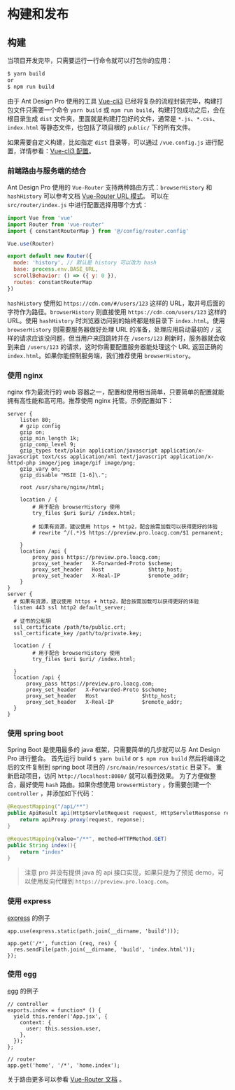 # 构建和发布



## 构建

当项目开发完毕，只需要运行一行命令就可以打包你的应用：

```bash
$ yarn build
or
$ npm run build
```

由于 Ant Design Pro 使用的工具 [Vue-cli3](https://cli.vuejs.org/) 已经将复杂的流程封装完毕，构建打包文件只需要一个命令 `yarn build` 或 `npm run build`，构建打包成功之后，会在根目录生成 `dist` 文件夹，里面就是构建打包好的文件，通常是 `*.js`、`*.css`、`index.html` 等静态文件，也包括了项目根的 `public/` 下的所有文件。

如果需要自定义构建，比如指定 `dist` 目录等，可以通过 `/vue.config.js` 进行配置，详情参看：[Vue-cli3 配置](https://cli.vuejs.org/guide/)。

### 前端路由与服务端的结合

Ant Design Pro 使用的 `Vue-Router` 支持两种路由方式：`browserHistory` 和 `hashHistory` 可以参考文档 [Vue-Router URL 模式](https://router.vuejs.org/zh/guide/essentials/history-mode.html)。
可以在 `src/router/index.js` 中进行配置选择用哪个方式：

```javascript
import Vue from 'vue'
import Router from 'vue-router'
import { constantRouterMap } from '@/config/router.config'

Vue.use(Router)

export default new Router({
  mode: 'history', // 默认是 history 可以改为 hash
  base: process.env.BASE_URL,
  scrollBehavior: () => ({ y: 0 }),
  routes: constantRouterMap
})
```

`hashHistory` 使用如 `https://cdn.com/#/users/123` 这样的 URL，取井号后面的字符作为路径。`browserHistory` 则直接使用 `https://cdn.com/users/123` 这样的 URL。使用 `hashHistory` 时浏览器访问到的始终都是根目录下 `index.html`。使用 `browserHistory` 则需要服务器做好处理 URL 的准备，处理应用启动最初的 `/` 这样的请求应该没问题，但当用户来回跳转并在 `/users/123` 刷新时，服务器就会收到来自 `/users/123` 的请求，这时你需要配置服务器能处理这个 URL 返回正确的 `index.html`。如果你能控制服务端，我们推荐使用 `browserHistory`。

### 使用 nginx 

nginx 作为最流行的 web 容器之一，配置和使用相当简单，只要简单的配置就能拥有高性能和高可用。推荐使用 nginx 托管。示例配置如下：

```nginx
server {
    listen 80;
    # gzip config
    gzip on;
    gzip_min_length 1k;
    gzip_comp_level 9;
    gzip_types text/plain application/javascript application/x-javascript text/css application/xml text/javascript application/x-httpd-php image/jpeg image/gif image/png;
    gzip_vary on;
    gzip_disable "MSIE [1-6]\.";

    root /usr/share/nginx/html;

    location / {
        # 用于配合 browserHistory 使用
        try_files $uri $uri/ /index.html;

        # 如果有资源，建议使用 https + http2，配合按需加载可以获得更好的体验 
        # rewrite ^/(.*)$ https://preview.pro.loacg.com/$1 permanent;

    }
    location /api {
        proxy_pass https://preview.pro.loacg.com;
        proxy_set_header   X-Forwarded-Proto $scheme;
        proxy_set_header   Host              $http_host;
        proxy_set_header   X-Real-IP         $remote_addr;
    }
}
server {
  # 如果有资源，建议使用 https + http2，配合按需加载可以获得更好的体验 
  listen 443 ssl http2 default_server;

  # 证书的公私钥
  ssl_certificate /path/to/public.crt;
  ssl_certificate_key /path/to/private.key;

  location / {
        # 用于配合 browserHistory 使用
        try_files $uri $uri/ /index.html;

  }
  location /api {
      proxy_pass https://preview.pro.loacg.com;
      proxy_set_header   X-Forwarded-Proto $scheme;
      proxy_set_header   Host              $http_host;
      proxy_set_header   X-Real-IP         $remote_addr;
  }
}
```

### 使用 spring boot

Spring Boot 是使用最多的 java 框架，只需要简单的几步就可以与 Ant Design Pro 进行整合。
首先运行 build 
```$ yarn build```  or  ``` $ npm run build ```
然后将编译之后的文件复制到 spring boot 项目的 `/src/main/resources/static` 目录下。
重新启动项目，访问 `http://localhost:8080/` 就可以看到效果。
为了方便做整合，最好使用 `hash` 路由。如果你想使用 `browserHistory` ，你需要创建一个 `controller` ，并添加如下代码：

```java
@RequestMapping("/api/**")
public ApiResult api(HttpServletRequest request, HttpServletResponse response){
    return apiProxy.proxy(request, reponse);
}

@RequestMapping(value="/**", method=HTTPMethod.GET)
public String index(){
    return "index"
}
```

> 注意 pro 并没有提供 java 的 api 接口实现，如果只是为了预览 demo，可以使用反向代理到 `https://preview.pro.loacg.com`。

### 使用 express

[express](http://expressjs.com/) 的例子
```
app.use(express.static(path.join(__dirname, 'build')));

app.get('/*', function (req, res) {
  res.sendFile(path.join(__dirname, 'build', 'index.html'));
});
```

### 使用 egg

[egg](https://eggjs.org/) 的例子
```
// controller
exports.index = function* () {
  yield this.render('App.jsx', {
    context: {
      user: this.session.user,
    },
  });
};

// router
app.get('home', '/*', 'home.index');
```

关于路由更多可以参看 [Vue-Router 文档](https://router.vuejs.org/zh/) 。
